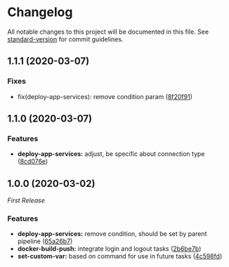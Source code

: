 # Changelog
All notable changes to this project will be documented in this file. See [standard-version](https://github.com/conventional-changelog/standard-version) for commit guidelines.

## 1.1.1 (2020-03-07)

### Fixes

* fix(deploy-app-services): remove condition param ([8f20f91](https://github.com/julie-ng/azure-pipelines-templates/commit/8f20f91))


## 1.1.0 (2020-03-07)

### Features

* **deploy-app-services:** adjust, be specific about connection type ([8cd076e](https://github.com/julie-ng/azure-pipelines-templates/commit/8cd076e92a64bc449254f19d7c9cf5331ed42a09))

## 1.0.0 (2020-03-02)

_First Release_

### Features

* **deploy-app-services:** remove condition, should be set by parent pipeline ([65a26b7](https://github.com/julie-ng/azure-pipelines-templates/commit/65a26b7316b4f8518b130b55f72a3ddf3ee43909))
* **docker-build-push:** integrate login and logout tasks ([2b6be7b](https://github.com/julie-ng/azure-pipelines-templates/commit/2b6be7b6fb37bf2337fdccdc9356994a3a616f64))
* **set-custom-var:** based on command for use in future tasks ([4c598fd](https://github.com/julie-ng/azure-pipelines-templates/commit/4c598fd1b970eb9beba3379af0f3d18b4c06e648))



